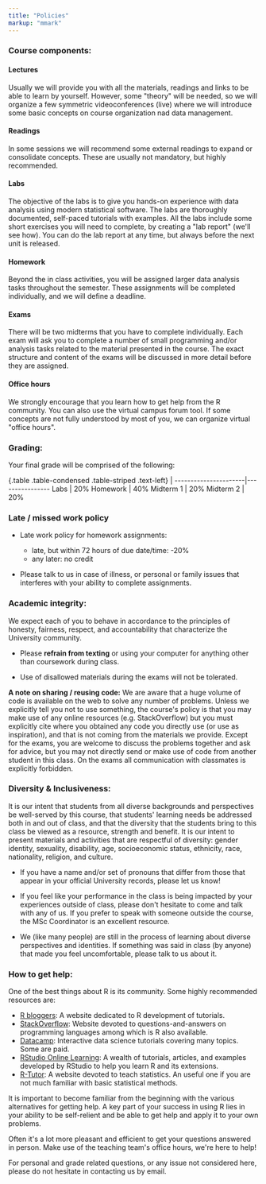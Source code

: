 ```yaml
---
title: "Policies"
markup: "mmark"
---
```


### Course components:

#### **Lectures**

Usually we will provide you with all the materials, readings and links to be able to learn by yourself. However, some "theory" will be needed, so we will organize a few symmetric videoconferences (live) where we will introduce some basic concepts on course organization nad data management. 

#### **Readings**

In some sessions we will recommend some external readings to expand or consolidate concepts. These are usually not mandatory, but highly recommended.


#### **Labs**

The objective of the labs is to give you hands-on experience with data analysis using modern statistical software. The labs are thoroughly documented, self-paced tutorials with examples. All the labs include some short exercises you will need to complete, by creating a "lab report" (we'll see how). You can do the lab report at any time, but always before the next unit is released.


#### **Homework**

Beyond the in class activities, you will be assigned larger data analysis tasks throughout the semester. These assignments will be completed individually, and we will define a deadline. 


#### **Exams**

There will be two midterms that you have to complete individually. Each exam will ask you to complete a number of small programming and/or analysis tasks related to the material presented in the course. The exact structure and content of the exams will be discussed in more detail before they are assigned.

####  **Office hours** 

We strongly encourage that you learn how to get help from the R community. You can also use the virtual campus forum tool. If some concepts are not fully understood by most of you, we can organize virtual "office hours".


### Grading:

Your final grade will be comprised of the following:

{.table .table-condensed .table-striped .text-left}
 <span></span>        | <span></span>
----------------------|----------------
Labs                  | 20%
Homework              | 40%
Midterm 1             | 20%
Midterm 2             | 20%



### Late / missed work policy

- Late work policy for homework assignments:
    - late, but within 72 hours of due date/time: -20%
    - any later: no credit
    

- Please talk to us in case of illness, or personal or family issues that interferes with your ability to complete assignments.


### Academic integrity:

We expect each of you to behave in accordance to the principles of honesty, fairness, respect, and accountability that characterize the University community. 

- Please **refrain from texting** or using your computer for anything other than coursework during class.

- Use of disallowed materials during the exams will not be tolerated.

**A note on sharing / reusing code:** We are aware that a huge volume of code is available on the web to solve any number of problems. Unless we explicitly tell you not to use something, the course's policy is that you may make use of any online resources (e.g. StackOverflow) but you must explicitly cite where you obtained any code you directly use (or use as inspiration), and that is not coming from the materials we provide. Except for the exams, you are welcome to discuss the problems together and ask for advice, but you may not directly send or make use of code from another student in this class. On the  exams all communication with classmates is explicitly forbidden.


### Diversity & Inclusiveness:

It is our intent that students from all diverse backgrounds and perspectives be well-served by this course, that students' learning needs be addressed both in and out of class, and that the diversity that the students bring to this class be viewed as a resource, strength and benefit. It is our intent to present materials and activities that are respectful of diversity: gender identity, sexuality, disability, age, socioeconomic status, ethnicity, race, nationality, religion, and culture. 

- If you have a name and/or set of pronouns that differ from those that appear in your official University records, please let us know!

- If you feel like your performance in the class is being impacted by your experiences outside of class, please don't hesitate to come and talk with any of us. If you prefer to speak with someone outside the course, the MSc Coordinator is an excellent resource.

- We (like many people) are still in the process of learning about diverse perspectives and identities. If something was said in class (by anyone) that made you feel uncomfortable, please talk to us about it.


### How to get help:

One of the best things about R is its community. Some highly recommended resources are:

- [R bloggers](http://www.r-bloggers.com/): A website dedicated to R development of tutorials.
- [StackOverflow](http://stackoverflow.com/): Website devoted to questions-and-answers on programming languages among which is R also available.
- [Datacamp](https://www.datacamp.com/search?q=&facets%5Btechnology%5D%5B%5D=R): Interactive data science tutorials covering many topics. Some are paid.
- [RStudio Online Learning](https://www.rstudio.com/online-learning/): A wealth of tutorials, articles, and examples developed by RStudio to help you learn R and its extensions.
- [R-Tutor](http://www.r-tutor.com/): A website devoted to teach statistics. An useful one if you are not much familiar with basic statistical methods.

It is important to become familiar from the beginning with the various alternatives for getting help. A key part of your success in using R lies in your ability to be self-relient and be able to get help and apply it to your own problems.

Often it's a lot more pleasant and efficient to get your questions answered in person. Make use of the teaching team's office hours, we're here to help!

For personal and grade related questions, or any issue not considered here, please do not hesitate in contacting us by email.
